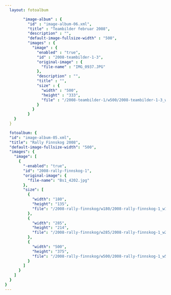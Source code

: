 ```yaml
---
  layout: fotoalbum

        "image-album" : {
          "id" : "image-album-06.xml",
          "title" : "Teambilder februar 2008",
          "description" : "",
          "default-image-fullsize-width" : "500",
          "images" : {
            "image" : {
              "enabled" : "true",
              "id" : "2008-teambilder-1-3",
              "original-image" : {
                "file-name" : "IMG_0937.JPG"
              },
              "description" : "",
              "title" : "",
              "size" : {
                "width" : "500",
                "height" : "333",
                "file" : "/2008-teambilder-1/w500/2008-teambilder-1-3_w500.jpg"
              }
            }
          }
    }
  }

  fotoalbum: {
  "id": "image-album-05.xml",
  "title": "Rally Finnskog 2008",
  "default-image-fullsize-width": "500",
  "images": {
    "image": [
      {
        "-enabled": "true",
        "id": "2008-rally-finnskog-1",
        "original-image": {
          "file-name": "Bs1_4202.jpg"
        },
        "size": [
          {
            "width": "180",
            "height": "135",
            "file": "/2008-rally-finnskog/w180/2008-rally-finnskog-1_w180.jpg"
          },
          {
            "width": "285",
            "height": "214",
            "file": "/2008-rally-finnskog/w285/2008-rally-finnskog-1_w285.jpg"
          },
          {
            "width": "500",
            "height": "375",
            "file": "/2008-rally-finnskog/w500/2008-rally-finnskog-1_w500.jpg"
          }
        ]
      }
    ]
  }
}
---
```

